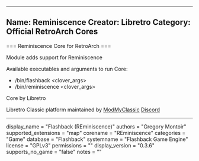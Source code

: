-----------------------
Name: Reminiscence
Creator: Libretro
Category: Official RetroArch Cores
-----------------------

=== Reminiscence Core for RetroArch ===

Module adds support for Reminiscence

Available executables and arguments to run Core:
- /bin/flashback <rom> <clover_args>
- /bin/reminiscence <rom> <clover_args>

Core by Libretro

Libretro Classic platform maintained by [ModMyClassic](https://modmyclassic.com) [Discord](https://discordapp.com/invite/8gygsrw)

-----------------------

display_name = "Flashback (REminiscence)"
authors = "Gregory Montoir"
supported_extensions = "map"
corename = "REminiscence"
categories = "Game"
database = "Flashback"
systemname = "Flashback Game Engine"
license = "GPLv3"
permissions = ""
display_version = "0.3.6"
supports_no_game = "false"
notes = ""
